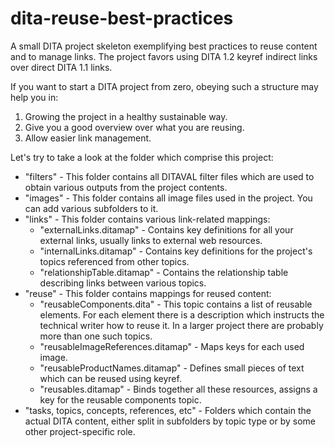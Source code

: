 # dita-reuse-best-practices
A small DITA project skeleton exemplifying best practices to reuse content and to manage links. The project favors using DITA 1.2 keyref indirect links over direct DITA 1.1 links.

If you want to start a DITA project from zero, obeying such a structure may help you in:

1. Growing the project in a healthy sustainable way.
2. Give you a good overview over what you are reusing. 
3. Allow easier link management.

Let's try to take a look at the folder which comprise this project:

- "filters" - This folder contains all DITAVAL filter files which are used to obtain various outputs from the project contents. 
- "images" - This folder contains all image files used in the project. You can add various subfolders to it.  
- "links" - This folder contains various link-related mappings: 
     - "externalLinks.ditamap" - Contains key definitions for all your external links, usually links to external web resources.
     - "internalLinks.ditamap" - Contains key definitions for the project's topics referenced from other topics.
     - "relationshipTable.ditamap" - Contains the relationship table describing links between various topics.
- "reuse" - This folder contains mappings for reused content:
    - "reusableComponents.dita" - This topic contains a list of reusable elements. For each element there is a description which instructs the technical writer how to reuse it. In a larger project there are probably more than one such topics.
    - "reusableImageReferences.ditamap" - Maps keys for each used image.
    - "reusableProductNames.ditamap" - Defines small pieces of text which can be reused using keyref.
    - "reusables.ditamap" - Binds together all these resources, assigns a key for the reusable components topic. 
- "tasks, topics, concepts, references, etc" - Folders which contain the actual DITA content, either split in subfolders by topic type or by some other project-specific role.

